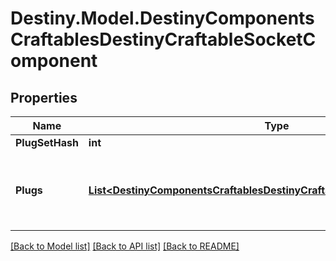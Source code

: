 # Destiny.Model.DestinyComponentsCraftablesDestinyCraftableSocketComponent

## Properties

Name | Type | Description | Notes
------------ | ------------- | ------------- | -------------
**PlugSetHash** | **int** |  | [optional] 
**Plugs** | [**List&lt;DestinyComponentsCraftablesDestinyCraftableSocketPlugComponent&gt;**](DestinyComponentsCraftablesDestinyCraftableSocketPlugComponent.md) | Unlock state for plugs in the socket plug set definition | [optional] 

[[Back to Model list]](../README.md#documentation-for-models) [[Back to API list]](../README.md#documentation-for-api-endpoints) [[Back to README]](../README.md)

